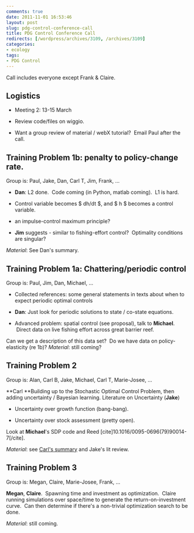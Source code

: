 ```yaml
---
comments: true
date: 2011-11-01 16:53:46
layout: post
slug: pdg-control-conference-call
title: PDG Control Conference Call
redirects: [/wordpress/archives/3109, /archives/3109]
categories:
- ecology
tags:
- PDG Control
---
```


Call includes everyone except Frank & Claire.


## Logistics





	
  * Meeting 2: 13-15 March

	
  * Review code/files on wiggio.

	
  * Want a group review of material / webX tutorial?  Email Paul after the call.




## Training Problem 1b: penalty to policy-change rate.


Group is: Paul, Jake, Dan, Carl T, Jim, Frank, ...



	
  * **Dan**: L2 done.  Code coming (in Python, matlab coming).  L1 is hard.

	
  * Control variable becomes $ dh/dt $, and $ h $ becomes a control variable.

	
  * an impulse-control maximum principle?

	
  * **Jim** suggests - similar to fishing-effort control?  Optimality conditions are singular?


_Material_: See Dan's summary.


## Training Problem 1a: Chattering/periodic control


Group is: Paul, Jim, Dan, Michael, ...



	
  * Collected references: some general statements in texts about when to expect periodic optimal controls

	
  * **Dan**: Just look for periodic solutions to state / co-state equations.

	
  * Advanced problem: spatial control (see proposal), talk to **Michael**.  Direct data on live fishing effort across great barrier reef.


Can we get a description of this data set?  Do we have data on policy-elasticity (re 1b)?
_Material_: still coming?


## Training Problem 2


Group is: Alan, Carl B, Jake, Michael, Carl T, Marie-Josee, ...

**Carl **Building up to the Stochastic Optimal Control Problem, then adding uncertainty / Bayesian learning.
Literature on Uncertainty (**Jake**)



	
  * Uncertainty over growth function (bang-bang).

	
  * Uncertainty over stock assessment (pretty open).


Look at **Michael**'s SDP code and Reed [cite]10.1016/0095-0696(79)90014-7[/cite].

_Material_: see [Carl's summary](http://www.carlboettiger.info/archives/3094) and Jake's lit review.


## Training Problem 3


Group is: Megan, Claire, Marie-Josee, Frank, ...

**Megan**, **Claire**.  Spawning time and investment as optimization.  Claire running simulations over space/time to generate the return-on-investment curve.  Can then determine if there's a non-trivial optimization search to be done.

_Material_: still coming.
